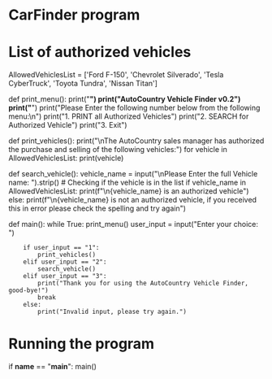 # CarFinder program

# List of authorized vehicles
AllowedVehiclesList = ['Ford F-150', 'Chevrolet Silverado', 'Tesla CyberTruck', 'Toyota Tundra', 'Nissan Titan']

def print_menu():
    print("********************************")
    print("AutoCountry Vehicle Finder v0.2")
    print("********************************")
    print("Please Enter the following number below from the following menu:\n")
    print("1. PRINT all Authorized Vehicles")
    print("2. SEARCH for Authorized Vehicle")
    print("3. Exit")

def print_vehicles():
    print("\nThe AutoCountry sales manager has authorized the purchase and selling of the following vehicles:")
    for vehicle in AllowedVehiclesList:
        print(vehicle)

def search_vehicle():
    vehicle_name = input("\nPlease Enter the full Vehicle name: ").strip()
    # Checking if the vehicle is in the list
    if vehicle_name in AllowedVehiclesList:
        print(f"\n{vehicle_name} is an authorized vehicle")
    else:
        print(f"\n{vehicle_name} is not an authorized vehicle, if you received this in error please check the spelling and try again")

def main():
    while True:
        print_menu()
        user_input = input("Enter your choice: ")

        if user_input == "1":
            print_vehicles()
        elif user_input == "2":
            search_vehicle()
        elif user_input == "3":
            print("Thank you for using the AutoCountry Vehicle Finder, good-bye!")
            break
        else:
            print("Invalid input, please try again.")

# Running the program
if __name__ == "__main__":
    main()